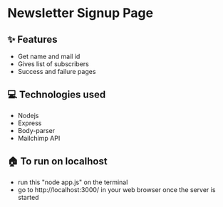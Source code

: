 # Newsletter Signup Page

## ✨ Features

- Get name and mail id 
- Gives list of subscribers
- Success and failure pages 

## 💻 Technologies used
- Nodejs
- Express
- Body-parser
- Mailchimp API

## 🏠 To run on localhost
- run this "node app.js" on the terminal
- go to http://localhost:3000/ in your web browser once the server is started
